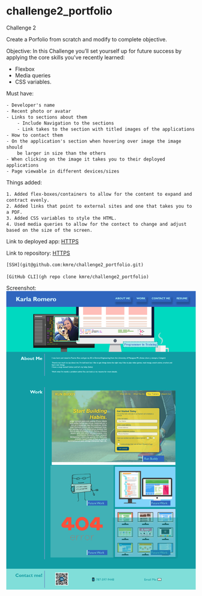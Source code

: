 # challenge2_portfolio
Challenge 2 

Create a Porfolio from scratch and modify to complete objective. 

Objective: 
In this Challenge you’ll set yourself up for future success by applying the core skills you've recently learned: 

 - Flexbox
 - Media queries 
 - CSS variables.

 Must have:

    - Developer's name
    - Recent photo or avatar
    - Links to sections about them
        - Include Navigation to the sections
        - Link takes to the section with titled images of the applications
    - How to contact them
    - On the application's section when hovering over image the image should 
        be larger in size than the others
    - When clicking on the image it takes you to their deployed applications
    - Page viewable in different devices/sizes

Things added:

    1. Added flex-boxes/containers to allow for the content to expand and contract evenly.
    2. Added links that point to external sites and one that takes you to a PDF.
    3. Added CSS variables to style the HTML.
    4. Used media queries to allow for the contect to change and adjust based on the size of the screen.


Link to deployed app:
    [HTTPS](https://kmre.github.io/challenge2_portfolio/)

Link to repository:
    [HTTPS](https://github.com/kmre/challenge2_portfolio.git)

    [SSH](git@github.com:kmre/challenge2_portfolio.git) 

    [GitHub CLI](gh repo clone kmre/challenge2_portfolio)
    
Screenshot:
    ~~![WebPage Screenshot](./assets/images/screencapture-file-C-Users-karla-Desktop-coding-class-Challanges-challenge-2-index-html-2021-06-04-23_39_41.png?raw=true "Screenshot")~~

